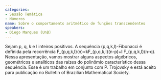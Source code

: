 ```yaml
---
categories:
- Sessão Temática
- Números
name: Sobre o comportamento aritmético de funções transcendentes
speakers:
- Diego Marques (UnB)
---
```


Sejam p, q, k e l inteiros positivos. A sequência (p,q,k,l)-Fibonacci é definida pela recorrência F_{p,q,k,l}(n)=kF_{p,q,k,l}(n-p)+l F_{p,q,k,l}(n-q). Nessa apresentação, vamos mostrar alguns aspectos algébricos, geométricos e analíticos das raízes do polinômio característico dessa sequência. Esse é um trabalho em conjunto com P. Trojovsky e está aceito para publicação no Bulletin of Brazilian Mathematical Society.